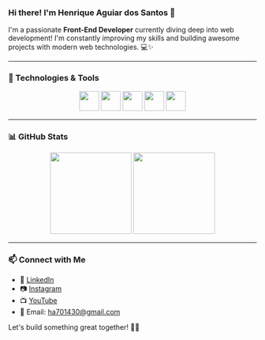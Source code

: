 ### Hi there! I'm Henrique Aguiar dos Santos 👋

I'm a passionate **Front-End Developer** currently diving deep into web development! I'm constantly improving my skills and building awesome projects with modern web technologies. 💻✨

---

### 🚀 Technologies & Tools

<p align="center">
  <img src="https://cdn.jsdelivr.net/gh/devicons/devicon/icons/html5/html5-original.svg" height="40"/>
  <img src="https://cdn.jsdelivr.net/gh/devicons/devicon/icons/css3/css3-original.svg" height="40"/>
  <img src="https://cdn.jsdelivr.net/gh/devicons/devicon/icons/javascript/javascript-original.svg" height="40"/>
  <img src="https://cdn.jsdelivr.net/gh/devicons/devicon/icons/react/react-original.svg" height="40"/>
  <img src="https://cdn.jsdelivr.net/gh/devicons/devicon/icons/bootstrap/bootstrap-original.svg" height="40"/>
</p>

---

### 📊 GitHub Stats

<p align="center">
  <img src="https://github-readme-stats.vercel.app/api?username=SeuGitHubUsername&show_icons=true&theme=radical" height="165"/>
  <img src="https://github-readme-stats.vercel.app/api/top-langs/?username=SeuGitHubUsername&layout=compact&theme=radical" height="165"/>
</p>

---

### 📫 Connect with Me

- 🔗 [LinkedIn](https://www.linkedin.com/in/henrique-aguiar-269b89233)
- 📷 [Instagram](https://www.instagram.com/santscoder/)
- 📺 [YouTube](https://www.youtube.com/@R4ZURANDU)
- 📧 Email: ha701430@gmail.com

Let's build something great together! 🚀🔥
